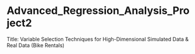 # Advanced_Regression_Analysis_Project2
Title: Variable Selection Techniques for High-Dimensional Simulated Data &amp; Real Data (Bike Rentals)
